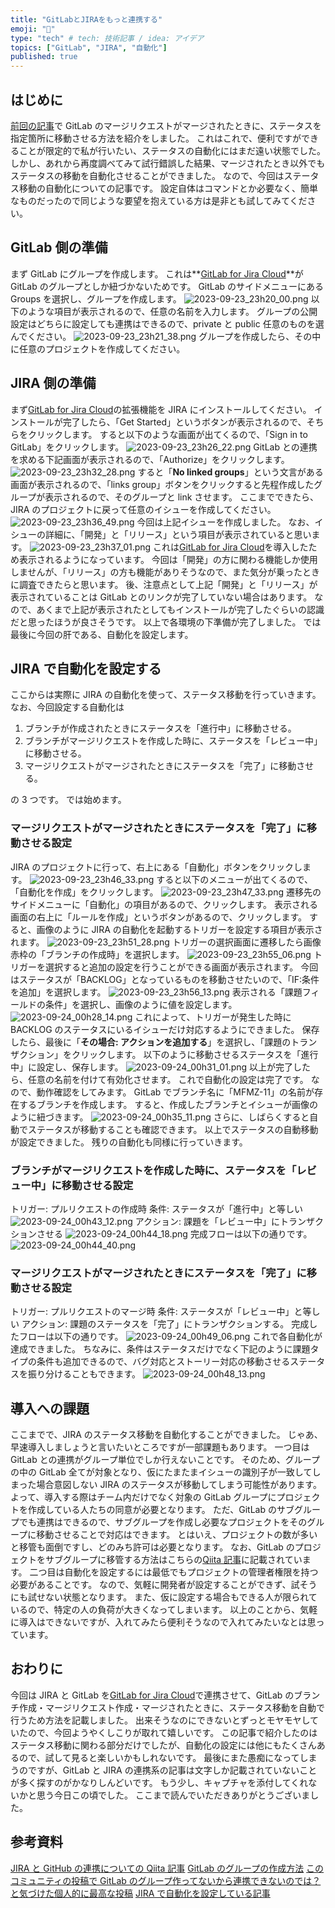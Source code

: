 ```yaml
---
title: "GitLabとJIRAをもっと連携する"
emoji: "📘"
type: "tech" # tech: 技術記事 / idea: アイデア
topics: ["GitLab", "JIRA", "自動化"]
published: true
---
```


## はじめに

[前回の記事](https://zenn.dev/maronn/articles/d973dd85980070)で GitLab のマージリクエストがマージされたときに、ステータスを指定箇所に移動させる方法を紹介をしました。
これはこれで、便利ですができることが限定的で私が行いたい、ステータスの自動化にはまだ遠い状態でした。
しかし、あれから再度調べてみて試行錯誤した結果、マージされたとき以外でもステータスの移動を自動化させることができました。
なので、今回はステータス移動の自動化についての記事です。
設定自体はコマンドとか必要なく、簡単なものだったので同じような要望を抱えている方は是非とも試してみてください。

## GitLab 側の準備

まず GitLab にグループを作成します。
これは**[GitLab for Jira Cloud](https://marketplace.atlassian.com/apps/1221011/gitlab-com-for-jira-cloud?hosting=cloud&tab=overview)**が GitLab のグループとしか紐づかないためです。
GitLab のサイドメニューにある Groups を選択し、グループを作成します。
![2023-09-23_23h20_00.png](/images/4aae1a027703ec/2023-09-23_23h20_00.png)
以下のような項目が表示されるので、任意の名前を入力します。
グループの公開設定はどちらに設定しても連携はできるので、private と public 任意のものを選んでください。
![2023-09-23_23h21_38.png](/images/4aae1a027703ec/2023-09-23_23h21_38.png)
グループを作成したら、その中に任意のプロジェクトを作成してください。

## JIRA 側の準備

まず[GitLab for Jira Cloud](https://marketplace.atlassian.com/apps/1221011/gitlab-com-for-jira-cloud?hosting=cloud&tab=overview)の拡張機能を JIRA にインストールしてください。
インストールが完了したら、「Get Started」というボタンが表示されるので、そちらをクリックします。
すると以下のような画面が出てくるので、「Sign in to GitLab」をクリックします。
![2023-09-23_23h26_22.png](/images/4aae1a027703ec/2023-09-23_23h26_22.png)
GitLab との連携を求める下記画面が表示されるので、「Authorize」をクリックします。
![2023-09-23_23h32_28.png](/images/4aae1a027703ec/2023-09-23_23h32_28.png)
すると「**No linked groups**」という文言がある画面が表示されるので、「links group」ボタンをクリックすると先程作成したグループが表示されるので、そのグループと link させます。
ここまでできたら、JIRA のプロジェクトに戻って任意のイシューを作成してください。
![2023-09-23_23h36_49.png](/images/4aae1a027703ec/2023-09-23_23h36_49.png)
今回は上記イシューを作成しました。
なお、イシューの詳細に、「開発」と「リリース」という項目が表示されていると思います。
![2023-09-23_23h37_01.png](/images/4aae1a027703ec/2023-09-23_23h37_01.png)
これは[GitLab for Jira Cloud](https://marketplace.atlassian.com/apps/1221011/gitlab-com-for-jira-cloud?hosting=cloud&tab=overview)を導入したため表示されるようになっています。
今回は「開発」の方に関わる機能しか使用しませんが、「リリース」の方も機能がありそうなので、また気分が乗ったときに調査できたらと思います。
後、注意点として上記「開発」と「リリース」が表示されていることは GitLab とのリンクが完了していない場合はあります。
なので、あくまで上記が表示されたとしてもインストールが完了したぐらいの認識だと思ったほうが良さそうです。
以上で各環境の下準備が完了しました。
では最後に今回の肝である、自動化を設定します。

## JIRA で自動化を設定する

ここからは実際に JIRA の自動化を使って、ステータス移動を行っていきます。
なお、今回設定する自動化は

1. ブランチが作成されたときにステータスを「進行中」に移動させる。
2. ブランチがマージリクエストを作成した時に、ステータスを「レビュー中」に移動させる。
3. マージリクエストがマージされたときにステータスを「完了」に移動させる。

の 3 つです。
では始めます。

### マージリクエストがマージされたときにステータスを「完了」に移動させる設定

JIRA のプロジェクトに行って、右上にある「自動化」ボタンをクリックします。
![2023-09-23_23h46_33.png](/images/4aae1a027703ec/2023-09-23_23h46_33.png)
すると以下のメニューが出てくるので、「自動化を作成」をクリックします。
![2023-09-23_23h47_33.png](/images/4aae1a027703ec/2023-09-23_23h47_33.png)
遷移先のサイドメニューに「自動化」の項目があるので、クリックします。
表示される画面の右上に「ルールを作成」というボタンがあるので、クリックします。
すると、画像のように JIRA の自動化を起動するトリガーを設定する項目が表示されます。
![2023-09-23_23h51_28.png](/images/4aae1a027703ec/2023-09-23_23h51_28.png)
トリガーの選択画面に遷移したら画像赤枠の「ブランチの作成時」を選択します。
![2023-09-23_23h55_06.png](/images/4aae1a027703ec/2023-09-23_23h55_06.png)
トリガーを選択すると追加の設定を行うことができる画面が表示されます。
今回はステータスが「BACKLOG」となっているものを移動させたいので、「IF:条件を追加」を選択します。
![2023-09-23_23h56_13.png](/images/4aae1a027703ec/2023-09-23_23h56_13.png)
表示される「課題フィールドの条件」を選択し、画像のように値を設定します。
![2023-09-24_00h28_14.png](/images/4aae1a027703ec/2023-09-24_00h28_14.png)
これによって、トリガーが発生した時に BACKLOG のステータスにいるイシューだけ対応するようにできました。
保存したら、最後に「**その場合: アクションを追加する**」を選択し、「課題のトランザクション」をクリックします。
以下のように移動させるステータスを「進行中」に設定し、保存します。
![2023-09-24_00h31_01.png](/images/4aae1a027703ec/2023-09-24_00h31_01.png)
以上が完了したら、任意の名前を付けて有効化させます。
これで自動化の設定は完了です。
なので、動作確認をしてみます。
GitLab でブランチ名に「MFMZ-11」の名前が存在するブランチを作成します。
すると、作成したブランチとイシューが画像のように紐づきます。
![2023-09-24_00h35_11.png](/images/4aae1a027703ec/2023-09-24_00h35_11.png)
さらに、しばらくすると自動でステータスが移動することも確認できます。
以上でステータスの自動移動が設定できました。
残りの自動化も同様に行っていきます。

### ブランチがマージリクエストを作成した時に、ステータスを「レビュー中」に移動させる設定

トリガー: プルリクエストの作成時
条件: ステータスが「進行中」と等しい
![2023-09-24_00h43_12.png](/images/4aae1a027703ec/2023-09-24_00h43_12.png)
アクション: 課題を「レビュー中」にトランザクションさせる
![2023-09-24_00h44_18.png](/images/4aae1a027703ec/2023-09-24_00h44_18.png)
完成フローは以下の通りです。
![2023-09-24_00h44_40.png](/images/4aae1a027703ec/2023-09-24_00h44_40.png)

### マージリクエストがマージされたときにステータスを「完了」に移動させる設定

トリガー: プルリクエストのマージ時
条件: ステータスが「レビュー中」と等しい
アクション: 課題のステータスを「完了」にトランザクションする。
完成したフローは以下の通りです。
![2023-09-24_00h49_06.png](/images/4aae1a027703ec/2023-09-24_00h49_06.png)
これで各自動化が達成できました。
ちなみに、条件はステータスだけでなく下記のように課題タイプの条件も追加できるので、バグ対応とストーリー対応の移動させるステータスを振り分けることもできます。
![2023-09-24_00h48_13.png](/images/4aae1a027703ec/2023-09-24_00h48_13.png)

## 導入への課題

ここまでで、JIRA のステータス移動を自動化することができました。
じゃあ、早速導入しましょうと言いたいところですが一部課題もあります。
一つ目は GitLab との連携がグループ単位でしか行えないことです。
そのため、グループの中の GitLab 全てが対象となり、仮にたまたまイシューの識別子が一致してしまった場合意図しない JIRA のステータスが移動してしまう可能性があります。
よって、導入する際はチーム内だけでなく対象の GitLab グループにプロジェクトを作成している人たちの同意が必要となります。
ただ、GitLab のサブグループでも連携はできるので、サブグループを作成し必要なプロジェクトをそのグループに移動させることで対応はできます。
とはいえ、プロジェクトの数が多いと移管も面倒ですし、どのみち許可は必要となります。
なお、GitLab のプロジェクトをサブグループに移管する方法はこちらの[Qiita 記事](https://qiita.com/ynstkt/items/712e64e97e1cb80f7f7b)に記載されています。
二つ目は自動化を設定するには最低でもプロジェクトの管理者権限を持つ必要があることです。
なので、気軽に開発者が設定することができず、試そうにも試せない状態となります。
また、仮に設定する場合もできる人が限られているので、特定の人の負荷が大きくなってしまいます。
以上のことから、気軽に導入はできないですが、入れてみたら便利そうなので入れてみたいなとは思っています。

## おわりに

今回は JIRA と GitLab を[GitLab for Jira Cloud](https://marketplace.atlassian.com/apps/1221011/gitlab-com-for-jira-cloud?hosting=cloud&tab=overview)で連携させて、GitLab のブランチ作成・マージリクエスト作成・マージされたときに、ステータス移動を自動で行うため方法を記載しました。
出来そうなのにできないとずっとモヤモヤしていたので、今回ようやくしこりが取れて嬉しいです。
この記事で紹介したのはステータス移動に関わる部分だけでしたが、自動化の設定には他にもたくさんあるので、試して見ると楽しいかもしれないです。
最後にまた愚痴になってしまうのですが、GitLab と JIRA の連携系の記事は文字しか記載されていないことが多く探すのがかなりしんどいです。
もう少し、キャプチャを添付してくれないかと思う今日この頃でした。
ここまで読んでいただきありがとうございました。

## 参考資料

[JIRA と GitHub の連携についての Qiita 記事](https://qiita.com/Yosuke_Sakaue/items/8d477f0332c31a6b0f79)
[GitLab のグループの作成方法](https://qiita.com/CUTBOSS/items/c1678432ce8208a2fba4)
[このコミュニティの投稿で GitLab のグループ作ってないから連携できないのでは？と気づけた個人的に最高な投稿](https://forum.gitlab.com/t/from-gitlab-jira-cloud-app-i-cannot-link-private-namespaces/78767)
[JIRA で自動化を設定している記事](https://www.atlassian.com/ja/devops/automation-tutorials/jira-automation-rule-to-transition-issues)
